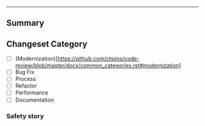 ---

## Summary
<!--
    Provide a link to the ticket or document which prompted this change,
    Describe the rationale and design decisions.
-->

## Changeset Category

<!--
Is this change structured into a streamlined review category? If so, specify below


Note: These are not generic labels, your PR must meet the criteria laid out by the project for structured review.

https://github.com/dimagi/code-review/blob/master/docs/common_categories.rst
-->

- [ ] (Modernization)[https://github.com/ctsims/code-review/blob/master/docs/common_categories.rst#modernization]
- [ ] Bug Fix
- [ ] Process
- [ ] Refactor
- [ ] Performance
- [ ] Documentation

### Safety story
<!--
Describe any aspects of testing which aren't captured by automated testing. 

Did any part of the PR require local testing? Was broader QA performed?
-->
